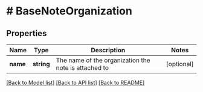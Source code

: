 # # BaseNoteOrganization

## Properties

Name | Type | Description | Notes
------------ | ------------- | ------------- | -------------
**name** | **string** | The name of the organization the note is attached to | [optional]

[[Back to Model list]](../README.md#documentation-for-models) [[Back to API list]](../README.md#documentation-for-api-endpoints) [[Back to README]](../README.md)
